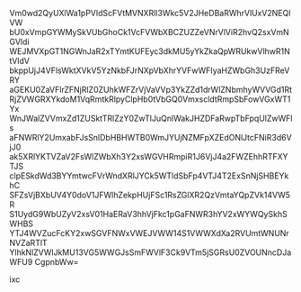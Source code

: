 Vm0wd2QyUXlWa1pPVldScFVtMVNXRll3Wkc5V2JHeDBaRWhrVlUxV2NEQlVW
bU0xVmpGYWMySkVUbGhoCk1VcFVWbXBCZUZZeVNrVlViR2hvQ2sxVmNGVldi
WEJMVXpGT1NGWnJaR2xTYmtKUFEyc3dkMU5yYkZkaQpWRUkwVlhwR1NtVldV
bkppUjJ4VFlsWktXVkV5YzNkbFJrNXpVbXhrYVFwWFIyaHZWbGh3UzFReVRY
aGEKU0ZaVFlrZFNjRlZ0ZUhkWFZrVjVaVVp3YkZZd1drWlZNbmhyWVVGd1Rt
RjZVWGRXYkdoM1VqRmtkRlpyClpHb0tVbGQ0VmxscldtRmpSbFowVGxWT1Yx
WnJWalZVVmxZd1ZUSktTRlZzY0ZwTlJuQnlWakJHZDFaRwpTbFpqUlZwWFls
aFNWRlY2UmxabFJsSnlDbHBHWTB0WmJYUjNZMFpXZEdONlJtcFNiR3d6VjJ0
ak5XRlYKTVZaV2FsWlZWbXh3Y2xsWGVHRmpiR1J6VjJ4a2FWZEhhRTFXYTJS
clpESkdWd3BYYmtwcFVrWndXRlJYCk5WTldSbFp4VTJ4T2ExSnNjSHBEYkhC
SFZsVjBXbUV4Y0doV1JFWlhZekpHUjFSc1RsZGlXR2QzVmtaYQpZVk14VW5R
S1UydG9WbUZyV2xsV01HaERaV3hhVjFkc1pGaFNWR3hYV2xWYWQySkhSWHBS
YTJ4WVZucFcKY2xwSGVFNWxVWEJVWW14S1VWWXdXa2RVUmtWNUNrNVZaRTlT
YlhkNlZVWlJkMU13VG5WWGJsSmFWVlF3Ck9VTm5jSGRsU0ZVOUNncDJaWFU9
CgpnbWw=

ixc
